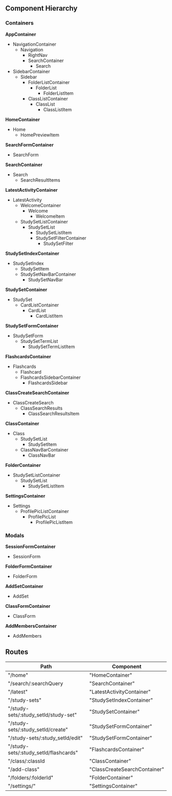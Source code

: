 ## Component Hierarchy

### Containers
**AppContainer**
  - NavigationContainer 
    + Navigation 
      + RightNav
      - SearchContainer 
        + Search
  - SidebarContainer
    + Sidebar
      + FolderListContainer 
        - FolderList
          + FolderListItem
      + ClassListContainer
        - ClassList 
          + ClassListItem

**HomeContainer**
 - Home
   + HomePreviewItem

**SearchFormContainer**
 - SearchForm

**SearchContainer**
 - Search 
   + SearchResultItems

**LatestActivityContainer**
 - LatestActivity
   + WelcomeContainer 
     + Welcome
       + WelcomeItem
   + StudySetListContainer 
     + StudySetList 
       + StudySetListItem
       + StudySetFilterContainer 
         + StudySetFilter 

**StudySetIndexContainer**
 - StudySetIndex 
   + StudySetItem
   + StudySetNavBarContainer
     + StudySetNavBar 

**StudySetContainer**
 - StudySet
   + CardListContainer 
     + CardList 
       + CardListItem

**StudySetFormContainer**
 - StudySetForm 
   + StudySetTermList 
     + StudySetTermListItem

**FlashcardsContainer** 
 - Flashcards 
   + Flashcard 
   + FlashcardsSidebarContainer 
     + FlashcardsSidebar

**ClassCreateSearchContainer**
 - ClassCreateSearch 
   + ClassSearchResults 
     + ClassSearchResultsItem

**ClassContainer**
 - Class 
   + StudySetList 
     + StudySetItem
   + ClassNavBarContainer 
     + ClassNavBar

**FolderContainer**
 - StudySetListContainer 
   + StudySetList 
     + StudySetListItem

**SettingsContainer**
 - Settings
   + ProfilePicListContainer 
     + ProfilePicList 
       + ProfilePicListItem

### Modals

**SessionFormContainer**
 - SessionForm

**FolderFormContainer**
 - FolderForm

**AddSetContainer**
 - AddSet

**ClassFormContainer**
 - ClassForm 

**AddMembersContainer**
 - AddMembers


 ## Routes

|Path   | Component   |
|-------|-------------|
| "/home" | "HomeContainer" |
| "/search/:searchQuery | "SearchContainer" |
| "/latest" | "LatestActivityContainer" |
| "/study-sets" | "StudySetIndexContainer" |
| "/study-sets/:study_setId/study-set" | "StudySetContainer" |
| "/study-sets/:study_setId/create" | "StudySetFormContainer" |
| "/study-sets/:study_setId/edit" | "StudySetFormContainer" |
| "/study-sets/:study_setId/flashcards" | "FlashcardsContainer" |
| "/class/:classId | "ClassContainer" |
| "/add-class" | "ClassCreateSearchContainer" |
| "/folders/:folderId" | "FolderContainer" |
| "/settings/" | "SettingsContainer" |


 
